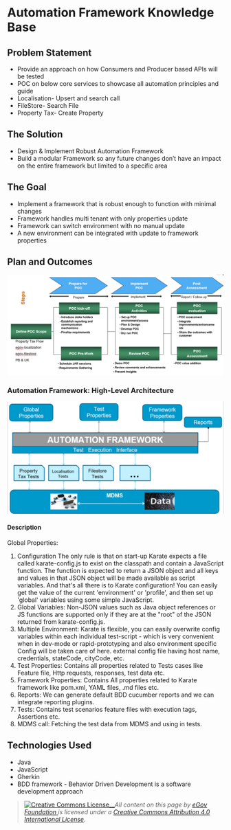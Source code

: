 # Automation Framework Knowledge Base

## **Problem Statement**

* Provide an approach on how Consumers and Producer based APIs will be tested
* POC on below core services to showcase all automation principles and guide
* Localisation- Upsert and search call
* FileStore- Search File
* Property Tax- Create Property

## **The Solution**

* Design & Implement Robust Automation Framework
* Build a modular Framework so any future changes don’t have an impact on the entire framework but limited to a specific area

## **The Goal**

* Implement a framework that is robust enough to function with minimal changes
* Framework handles multi tenant with only properties update
* Framework can switch environment with no manual update
* A new environment can be integrated with update to framework properties

## **Plan and Outcomes**

![](../../../.gitbook/assets/156.png)

### **Automation Framework: High-Level Architecture**

![](../../../.gitbook/assets/157.png)

#### **Description**

Global Properties:

1. Configuration The only rule is that on start-up Karate expects a file called karate-config.js to exist on the classpath and contain a JavaScript function. The function is expected to return a JSON object and all keys and values in that JSON object will be made available as script variables. And that's all there is to Karate configuration! You can easily get the value of the current 'environment' or 'profile', and then set up 'global' variables using some simple JavaScript.
2. Global Variables: Non-JSON values such as Java object references or JS functions are supported only if they are at the "root" of the JSON returned from karate-config.js.
3. Multiple Environment: Karate is flexible, you can easily overwrite config variables within each individual test-script - which is very convenient when in dev-mode or rapid-prototyping and also environment specific Config will be taken care of here. external config file having host name, credentials, stateCode, cityCode, etc.
4. Test Properties: Contains all properties related to Tests cases like Feature file, Http requests, responses, test data etc.
5. Framework Properties: Contains All properties related to Karate framework like pom.xml, YAML files, .md files etc.
6. Reports: We can generate default BDD cucumber reports and we can integrate reporting plugins.
7. Tests: Contains test scenarios feature files with execution tags, Assertions etc.
8. MDMS call: Fetching the test data from MDMS and using in tests.

## **Technologies Used**

* Java
* JavaScript
* Gherkin
* BDD framework - Behavior Driven Development is a software development approach

> [![Creative Commons License](https://i.creativecommons.org/l/by/4.0/80x15.png)\_\_](http://creativecommons.org/licenses/by/4.0/)_All content on this page by_ [_eGov Foundation_ ](https://egov.org.in/)_is licensed under a_ [_Creative Commons Attribution 4.0 International License_](http://creativecommons.org/licenses/by/4.0/)_._
